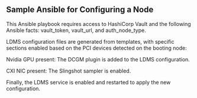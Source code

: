 Sample Ansible for Configuring a Node 
---

This Ansible playbook requires access to HashiCorp Vault and the following Ansible facts: vault_token, vault_url, and auth_node_type.

LDMS configuration files are generated from templates, with specific sections enabled based on the PCI devices detected on the booting node:

Nvidia GPU present: The DCGM plugin is added to the LDMS configuration.

CXI NIC present: The Slingshot sampler is enabled.

Finally, the LDMS service is enabled and restarted to apply the new configuration.
